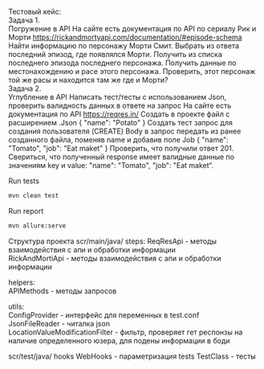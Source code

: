 Тестовый кейс:  
Задача 1.   
Погружение в API   На сайте есть документация по АPI по сериалу Рик и Морти  https://rickandmortyapi.com/documentation/#episode-schema  Найти информацию по персонажу Морти Смит.  Выбрать из ответа последний эпизод, где появлялся Морти.  Получить из списка последнего эпизода последнего персонажа.  Получить данные по местонахождению и расе этого персонажа.  Проверить, этот персонаж той же расы и находится там же где и Морти?  
Задача 2.  
Углубление в API  Написать тест/тесты с использованием Json, проверить валидность данных в ответе на запрос   На сайте есть документация по АPI  https://reqres.in/  Создать в проекте файл с расширением .Json  { "name": "Potato" }  Создать тест запрос для создания пользователя (CREATE)  Body в запрос передать из ранее созданного файла, поменяв name и добавив поле Job  { "name": "Tomato", "job": "Eat maket" }  Проверить, что получили ответ 201.  Свериться, что полученный response имеет валидные данные по значениям key и value:  "name": "Tomato",  "job": "Eat maket“.

Run tests
```Bash
mvn clean test
```
Run report
```Bash
mvn allure:serve
```

Структура проекта
scr/main/java/
steps:
ReqResApi - методы взаимодействия с апи и обработки информации  
RickAndMortiApi - методы взаимодействия с апи и обработки информации  

helpers:  
APIMethods - методы запросов  

utils:  
ConfigProvider - интерфейс для переменных в test.conf  
JsonFileReader - читалка json  
LocationValueModificationFilter - фильтр, проверяет гет респонзы на наличие определенного юзера, для подены информации в боди  

scr/test/java/
hooks
WebHooks - параметризация
tests
TestClass - тесты